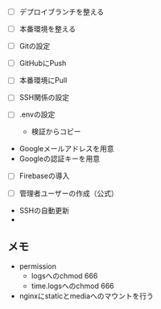 - [ ] デプロイブランチを整える
- [ ] 本番環境を整える


- [ ] Gitの設定
- [ ] GitHubにPush
- [ ] 本番環境にPull
- [ ] SSH関係の設定
- [ ] .envの設定
  - 検証からコピー
- Googleメールアドレスを用意
- Googleの認証キーを用意

- [ ] Firebaseの導入
- [ ] 管理者ユーザーの作成（公式）


- SSHの自動更新
- 


## メモ

- permission
  - logsへのchmod 666
  - time.logsへのchmod 666
- nginxにstaticとmediaへのマウントを行う
